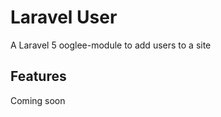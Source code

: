 Laravel User
============

A Laravel 5 ooglee-module to add users to a site

## Features

Coming soon
